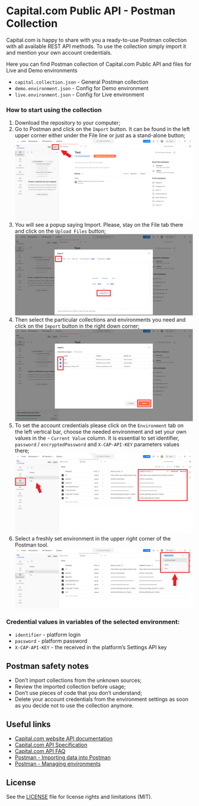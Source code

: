 # Capital.com Public API - Postman Collection

Capital.com is happy to share with you a ready-to-use Postman collection with all available REST API methods. To use the collection simply import it and mention your own account credentials.

Here you can find Postman collection of Capital.com Public API and files for Live and Demo environments

- `capital.collection.json` - General Postman collection
- `demo.environment.json` - Config for Demo environment
- `live.environment.json` - Config for Live environment


### How to start using the collection
1. Download the repository to your computer;
2. Go to Postman and click on the `Import` button. It can be found in the left upper corner either under the File line or just as a stand-alone button;
   ![](screenshots/1.png)
3. You will see a popup saying Import. Please, stay on the File tab there and click on the `Upload Files` button;
   ![](screenshots/2.png)
4. Then select the particular collections and environments you need and click on the `Import` button in the right down corner;
   ![](screenshots/3.png)
5. To set the account credentials please click on the `Environment` tab on the left vertical bar, choose the needed environment and set your own values in the - `Current Value` column. It is essential to set identifier, `password` / `encryptedPassword` and `X-CAP-API-KEY` parameters values there;
   ![](screenshots/4.png)
6. Select a freshly set environment in the upper right corner of the Postman tool.
   ![](screenshots/5.png)

### Credential values in variables of the selected environment:
- `identifier` - platform login
- `password` - platform password
- `X-CAP-API-KEY` - the received in the platform’s Settings API key

## Postman safety notes
- Don’t import collections from the unknown sources;
- Review the imported collection before usage;
- Don’t use pieces of code that you don’t understand;
- Delete your account credentials from the environment settings as soon as you decide not to use the collection anymore.

## Useful links
- [Capital.com website API documentation](https://capital.com/api)
- [Capital.com API Specification](https://open-api.capital.com/)
- [Capital.com API FAQ](https://capital.zendesk.com/hc/en-us/sections/4415178206354-API)
- [Postman - Importing data into Postman](https://learning.postman.com/docs/getting-started/importing-and-exporting-data/#importing-data-into-postman)
- [Postman - Managing environments](https://learning.postman.com/docs/sending-requests/managing-environments/)

## License
See the [LICENSE](LICENSE.md) file for license rights and limitations (MIT).




